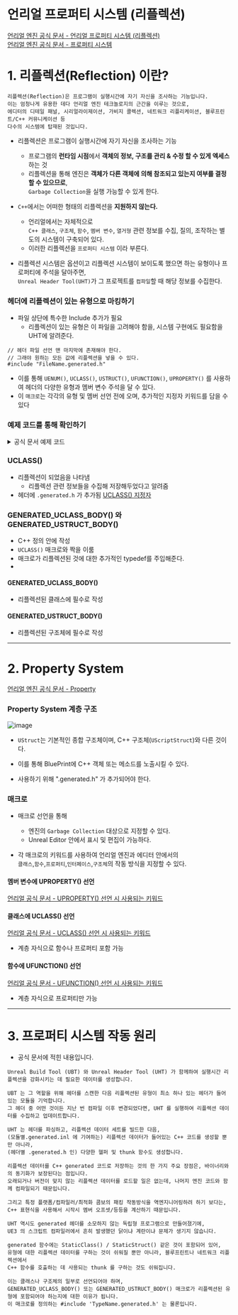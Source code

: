 언리얼 프로퍼티 시스템 (리플렉션)
===
[언리얼 엔진 공식 문서 - 언리얼 프로퍼티 시스템 (리플렉션)](https://www.unrealengine.com/ko/blog/unreal-property-system-reflection)  
[언리얼 엔진 공식 문서 - 프로퍼티 시스템](https://docs.unrealengine.com/4.27/ko/ProgrammingAndScripting/GameplayArchitecture/Properties/)  

# 1. 리플렉션(Reflection) 이란?
```
리플렉션(Reflection)은 프로그램이 실행시간에 자기 자신을 조사하는 기능입니다. 
이는 엄청나게 유용한 데다 언리얼 엔진 테크놀로지의 근간을 이루는 것으로, 
에디터의 디테일 패널, 시리얼라이제이션, 가비지 콜렉션, 네트워크 리플리케이션, 블루프린트/C++ 커뮤니케이션 등 
다수의 시스템에 탑재된 것입니다.
```

- 리플렉션은 프로그램이 실행시간에 자기 자신을 조사하는 기능
  - 프로그램의 **런타임 시점**에서 **객체의 정보, 구조를 관리 & 수정 할 수 있게 엑세스** 하는 것
  - 리플렉션을 통해 엔진은 **객체가 다른 객체에 의해 참조되고 있는지 여부를 결정할 수 있으므로**,   
`Garbage Collection`을 실행 가능할 수 있게 한다.

- `C++`에서는 어떠한 형태의 리플렉션을 **지원하지 않는다.**
  - 언리얼에서는 자체적으로  
`C++ 클래스`, `구조체`, `함수`, `멤버 변수`, `열거형` 관련 정보를 수집, 질의, 조작하는 별도의 시스템이 구축되어 있다.
  - 이러한 리플렉션을 `프로퍼티 시스템` 이라 부른다.

- 리플렉션 시스템은 옵션이고 리플렉션 시스템이 보이도록 했으면 하는 유형이나 프로퍼티에 주석을 달아주면,  
`Unreal Header Tool(UHT)`가 그 프로젝트를 `컴파일`할 때 해당 정보를 수집한다.


### 헤더에 리플렉션이 있는 유형으로 마킹하기
- 파일 상단에 특수한 Include 추가가 필요
  - 리플렉션이 있는 유형은 이 파일을 고려해야 함을, 시스템 구현에도 필요함을 UHT에 알려준다.
```
// 헤더 파일 선언 맨 마지막에 존재해야 한다.
// 그래야 원하는 모든 값에 리플렉션을 넣을 수 있다.
#include "FileName.generated.h"
```
- 이를 통해 `UENUM()`, `UCLASS()`, `USTRUCT()`, `UFUNCTION()`, `UPROPERTY()` 를 사용하여 헤더의 다양한 유형과 멤버 변수 주석을 달 수 있다.
- 이 `매크로`는 각각의 유형 및 멤버 선언 전에 오며, 추가적인 지정자 키워드를 담을 수 있다


### 예제 코드를 통해 확인하기

<details>
  <summary> 공식 문서 예제 코드 </summary>
  
```
//////////////////////////////////////////////////////////////////////////

// Base class for mobile units (soldiers)

#include "StrategyTypes.h"

#include "StrategyChar.generated.h"

 

UCLASS(Abstract)

class AStrategyChar : public ACharacter, public IStrategyTeamInterface

{

GENERATED_UCLASS_BODY()

 

/** How many resources this pawn is worth when it dies. */

UPROPERTY(EditAnywhere, Category=Pawn)

int32 ResourcesToGather;

 

/** set attachment for weapon slot */

UFUNCTION(BlueprintCallable, Category=Attachment)

void SetWeaponAttachment(class UStrategyAttachment* Weapon);

 

UFUNCTION(BlueprintCallable, Category=Attachment)

bool IsWeaponAttached();

 

protected:

/** melee anim */

UPROPERTY(EditDefaultsOnly, Category=Pawn)

UAnimMontage* MeleeAnim;

 

/** Armor attachment slot */

UPROPERTY()

UStrategyAttachment* ArmorSlot;

 

/** team number */

uint8 MyTeamNum;

[이하 코드 생략]

};
```
</details>


### UCLASS()
- 리플렉션이 되었음을 나타냄
  - 리플렉션 관련 정보들을 수집해 저장해두었다고 알려줌
- 헤더에 `.generated.h` 가 추가됨
[UCLASS() 지정자](https://docs.unrealengine.com/4.27/ko/ProgrammingAndScripting/GameplayArchitecture/Classes/Specifiers/)

### GENERATED_UCLASS_BODY() 와 GENERATED_USTRUCT_BODY()
- C++ 정의 안에 작성
- `UCLASS()` 매크로와 짝을 이룸
- 매크로가 리플렉션된 것에 대한 추가적인 typedef를 주입해준다.
- 
#### GENERATED_UCLASS_BODY()
- 리플렉션된 클래스에 필수로 작성
   
#### GENERATED_USTRUCT_BODY()
- 리플렉션된 구조체에 필수로 작성

***

# 2. Property System

[언리얼 엔진 공식 문서 - Property](https://docs.unrealengine.com/4.27/ko/ProgrammingAndScripting/GameplayArchitecture/Properties/)  

### Property System 계층 구조
![image](https://user-images.githubusercontent.com/48194683/132482383-2932cd6d-d522-45b2-99af-eadb7535df5c.png)
- `UStruct`는 기본적인 종합 구조체이며, C++ 구조체(`UScriptStruct`)와 다른 것이다.

- 이를 통해 BluePrint에 C++ 객체 또는 메소드를 노출시킬 수 있다.
- 사용하기 위해 ".generated.h" 가 추가되어야 한다.

### 매크로
- 매크로 선언을 통해 
  - 엔진의 `Garbage Collection` 대상으로 지정할 수 있다.
  - Unreal Editor 안에서 표시 및 편집이 가능하다.

- 각 매크로의 키워드를 사용하여 언리얼 엔진과 에디터 안에서의   
`클래스`,`함수`,`프로퍼티`,`인터페이스`,`구조체`의 작동 방식을 지정할 수 있다.

#### 멤버 변수에 UPROPERTY() 선언
[언리얼 공식 문서 - UPROPERTY() 선언 시 사용되는 키워드](https://docs.unrealengine.com/4.27/ko/ProgrammingAndScripting/GameplayArchitecture/Properties/Specifiers/)


#### 클래스에 UCLASS() 선언
[언리얼 공식 문서 - UCLASS() 선언 시 사용되는 키워드](https://docs.unrealengine.com/4.27/ko/ProgrammingAndScripting/GameplayArchitecture/Classes/Specifiers/)
- 계층 자식으로 함수나 프로퍼티 포함 가능

#### 함수에 UFUNCTION() 선언
[언리얼 공식 문서 - UFUNCTION() 선언 시 사용되는 키워드](https://docs.unrealengine.com/4.27/ko/ProgrammingAndScripting/GameplayArchitecture/Functions/Specifiers/)  
- 계층 자식으로 프로퍼티만 가능

***

# 3. 프로퍼티 시스템 작동 원리
- 공식 문서에 적힌 내용입니다.
```
Unreal Build Tool (UBT) 와 Unreal Header Tool (UHT) 가 함께하여 실행시간 리플렉션을 강화시키는 데 필요한 데이터를 생성합니다. 

UBT 는 그 역할을 위해 헤더를 스캔한 다음 리플렉션된 유형이 최소 하나 있는 헤더가 들어있는 모듈을 기억합니다. 
그 헤더 중 어떤 것이든 지난 번 컴파일 이후 변경되었다면, UHT 를 실행하여 리플렉션 데이터를 수집하고 업데이트합니다. 

UHT 는 헤더를 파싱하고, 리플렉션 데이터 세트를 빌드한 다음, 
(모듈별.generated.inl 에 기여하는) 리플렉션 데이터가 들어있는 C++ 코드를 생성할 뿐만 아니라, 
(헤더별 .generated.h 인) 다양한 헬퍼 및 thunk 함수도 생성합니다.

리플렉션 데이터를 C++ generated 코드로 저장하는 것의 한 가지 주요 장점은, 바이너리와의 동기화가 보장된다는 점입니다. 
오래되거나 버전이 맞지 않는 리플렉션 데이터를 로드할 일은 없는데, 나머지 엔진 코드와 함께 컴파일되기 때문입니다. 

그리고 특정 플랫폼/컴파일러/최적화 콤보의 패킹 작동방식을 역엔지니어링하려 하기 보다는, 
C++ 표현식을 사용해서 시작시 멤버 오프셋/등등을 계산하기 때문입니다. 

UHT 역시도 generated 헤더를 소모하지 않는 독립형 프로그램으로 만들어졌기에, 
UE3 의 스크립트 컴파일러에서 흔히 발생했던 닭이냐 계란이냐 문제가 생기지 않습니다.

generated 함수에는 StaticClass() / StaticStruct() 같은 것이 포함되어 있어, 
유형에 대한 리플렉션 데이터를 구하는 것이 쉬워질 뿐만 아니라, 블루프린트나 네트워크 리플렉션에서
C++ 함수를 호출하는 데 사용되는 thunk 를 구하는 것도 쉬워집니다. 

이는 클래스나 구조체의 일부로 선언되어야 하며, 
GENERATED_UCLASS_BODY() 또는 GENERATED_USTRUCT_BODY() 매크로가 리플렉션된 유형에 포함되어야 하는지에 대한 이유가 됩니다. 
이 매크로를 정의하는 #include 'TypeName.generated.h' 는 물론입니다.
```

